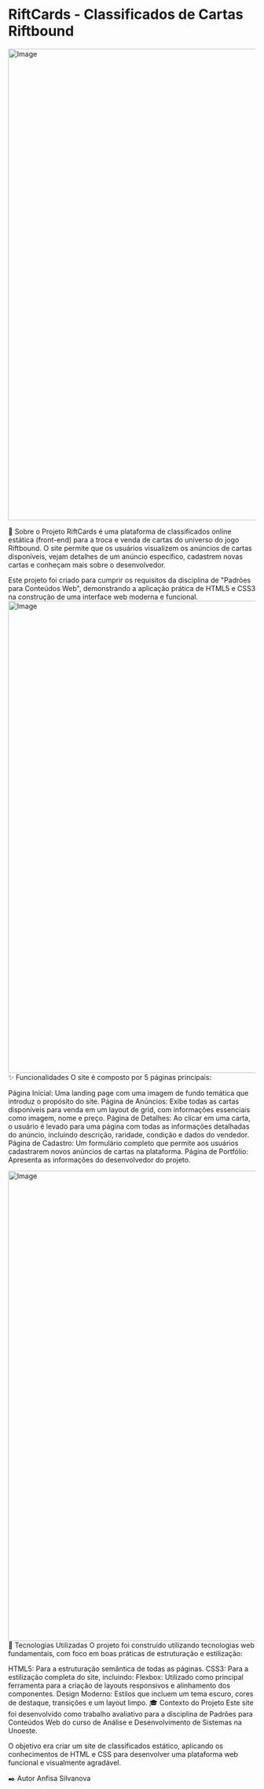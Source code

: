 # RiftCards - Classificados de Cartas Riftbound
<img width="1919" height="960" alt="Image" src="https://github.com/user-attachments/assets/d6378ace-d807-4527-8613-0fff91a0769a" />

📖 Sobre o Projeto
RiftCards é uma plataforma de classificados online estática (front-end) para a troca e venda de cartas do universo do jogo Riftbound. O site permite que os usuários visualizem os anúncios de cartas disponíveis, vejam detalhes de um anúncio específico, cadastrem novas cartas e conheçam mais sobre o desenvolvedor.

Este projeto foi criado para cumprir os requisitos da disciplina de "Padrões para Conteúdos Web", demonstrando a aplicação prática de HTML5 e CSS3 na construção de uma interface web moderna e funcional.
<img width="1920" height="961" alt="Image" src="https://github.com/user-attachments/assets/83b2ced5-bbf2-45b9-9a1f-bf8a2404a818" />
✨ Funcionalidades
O site é composto por 5 páginas principais:

Página Inicial: Uma landing page com uma imagem de fundo temática que introduz o propósito do site.
Página de Anúncios: Exibe todas as cartas disponíveis para venda em um layout de grid, com informações essenciais como imagem, nome e preço.
Página de Detalhes: Ao clicar em uma carta, o usuário é levado para uma página com todas as informações detalhadas do anúncio, incluindo descrição, raridade, condição e dados do vendedor.
Página de Cadastro: Um formulário completo que permite aos usuários cadastrarem novos anúncios de cartas na plataforma.
Página de Portfólio: Apresenta as informações do desenvolvedor do projeto.

<img width="1920" height="957" alt="Image" src="https://github.com/user-attachments/assets/a6d0a472-c9f4-4cb9-8d83-cf38d33ced75" />
🚀 Tecnologias Utilizadas
O projeto foi construído utilizando tecnologias web fundamentais, com foco em boas práticas de estruturação e estilização:

HTML5: Para a estruturação semântica de todas as páginas.
CSS3: Para a estilização completa do site, incluindo:
Flexbox: Utilizado como principal ferramenta para a criação de layouts responsivos e alinhamento dos componentes.
Design Moderno: Estilos que incluem um tema escuro, cores de destaque, transições e um layout limpo.
🎓 Contexto do Projeto
Este site foi desenvolvido como trabalho avaliativo para a disciplina de Padrões para Conteúdos Web do curso de Análise e Desenvolvimento de Sistemas na Unoeste.

O objetivo era criar um site de classificados estático, aplicando os conhecimentos de HTML e CSS para desenvolver uma plataforma web funcional e visualmente agradável.

✒️ Autor
Anfisa Silvanova
